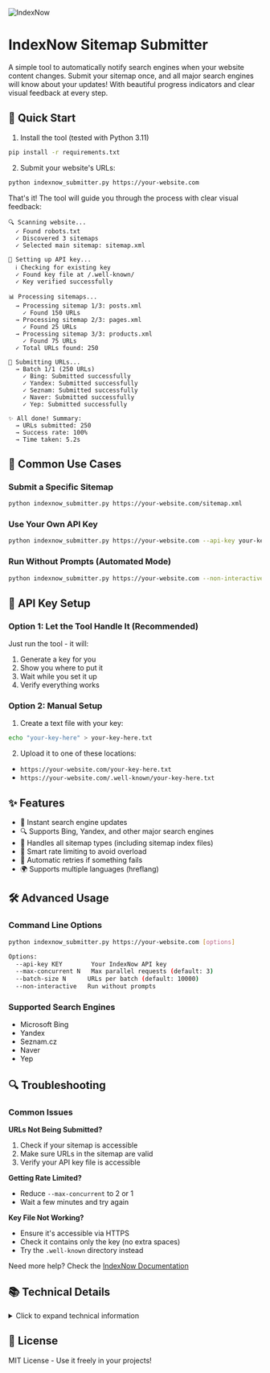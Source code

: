 ![IndexNow](https://github.com/user-attachments/assets/e19fc198-dda8-4269-896d-5e13d90fc99d)

# IndexNow Sitemap Submitter

A simple tool to automatically notify search engines when your website content changes. Submit your sitemap once, and all major search engines will know about your updates! With beautiful progress indicators and clear visual feedback at every step.

## 🚀 Quick Start

1. Install the tool (tested with Python 3.11)
```bash
pip install -r requirements.txt
```

2. Submit your website's URLs:
```bash
python indexnow_submitter.py https://your-website.com
```

That's it! The tool will guide you through the process with clear visual feedback:

```
🔍 Scanning website...
  ✓ Found robots.txt
  ✓ Discovered 3 sitemaps
  ✓ Selected main sitemap: sitemap.xml

🔑 Setting up API key...
  ℹ️ Checking for existing key
  ✓ Found key file at /.well-known/
  ✓ Key verified successfully

📊 Processing sitemaps...
  → Processing sitemap 1/3: posts.xml
    ✓ Found 150 URLs
  → Processing sitemap 2/3: pages.xml
    ✓ Found 25 URLs
  → Processing sitemap 3/3: products.xml
    ✓ Found 75 URLs
  ✓ Total URLs found: 250

🚀 Submitting URLs...
  → Batch 1/1 (250 URLs)
    ✓ Bing: Submitted successfully
    ✓ Yandex: Submitted successfully
    ✓ Seznam: Submitted successfully
    ✓ Naver: Submitted successfully
    ✓ Yep: Submitted successfully

✨ All done! Summary:
  → URLs submitted: 250
  → Success rate: 100%
  → Time taken: 5.2s
```

## 📖 Common Use Cases

### Submit a Specific Sitemap

```bash
python indexnow_submitter.py https://your-website.com/sitemap.xml
```

### Use Your Own API Key

```bash
python indexnow_submitter.py https://your-website.com --api-key your-key-here
```

### Run Without Prompts (Automated Mode)

```bash
python indexnow_submitter.py https://your-website.com --non-interactive
```

## 🔑 API Key Setup

### Option 1: Let the Tool Handle It (Recommended)
Just run the tool - it will:
1. Generate a key for you
2. Show you where to put it
3. Wait while you set it up
4. Verify everything works

### Option 2: Manual Setup
1. Create a text file with your key:
```bash
echo "your-key-here" > your-key-here.txt
```

2. Upload it to one of these locations:
- `https://your-website.com/your-key-here.txt`
- `https://your-website.com/.well-known/your-key-here.txt`

## ✨ Features

- 🔄 Instant search engine updates
- 🔍 Supports Bing, Yandex, and other major search engines
- 📑 Handles all sitemap types (including sitemap index files)
- 🚦 Smart rate limiting to avoid overload
- 🔄 Automatic retries if something fails
- 🌍 Supports multiple languages (hreflang)

## 🛠️ Advanced Usage

### Command Line Options

```bash
python indexnow_submitter.py https://your-website.com [options]

Options:
  --api-key KEY        Your IndexNow API key
  --max-concurrent N   Max parallel requests (default: 3)
  --batch-size N      URLs per batch (default: 10000)
  --non-interactive   Run without prompts
```

### Supported Search Engines
- Microsoft Bing
- Yandex
- Seznam.cz
- Naver
- Yep

## 🔍 Troubleshooting

### Common Issues

**URLs Not Being Submitted?**
1. Check if your sitemap is accessible
2. Make sure URLs in the sitemap are valid
3. Verify your API key file is accessible

**Getting Rate Limited?**
- Reduce `--max-concurrent` to 2 or 1
- Wait a few minutes and try again

**Key File Not Working?**
- Ensure it's accessible via HTTPS
- Check it contains only the key (no extra spaces)
- Try the `.well-known` directory instead

Need more help? Check the [IndexNow Documentation](https://www.indexnow.org/documentation)

## 📚 Technical Details

<details>
<summary>Click to expand technical information</summary>

### Sitemap Processing
- Supports XML sitemaps and sitemap indexes
- Handles up to 10,000 URLs per batch
- Processes alternate language versions
- Retries failed submissions with exponential backoff

### Rate Limiting
- Smart retry logic for 429 responses
- Configurable concurrent requests
- Automatic batch processing

### Sitemap Auto-Detection
Checks these locations:
- /sitemap.xml
- /sitemap_index.xml
- /sitemap-index.xml
- /sitemaps/sitemap.xml
- /wp-sitemap.xml
- /sitemap/sitemap.xml
- Entries in robots.txt

</details>

## 📝 License

MIT License - Use it freely in your projects! 
